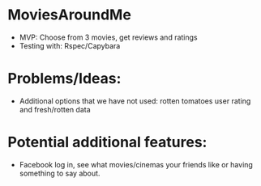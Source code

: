 # MoviesAroundMe
* MVP: Choose from 3 movies, get reviews and ratings
* Testing with: Rspec/Capybara


# Problems/Ideas:
* Additional options that we have not used: rotten tomatoes user rating and fresh/rotten data

# Potential additional features:
* Facebook log in, see what movies/cinemas your friends like or having something to say about.
